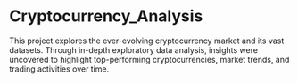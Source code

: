 # Cryptocurrency_Analysis
This project explores the ever-evolving cryptocurrency market and its vast datasets. Through in-depth exploratory data analysis, insights were uncovered to highlight top-performing cryptocurrencies, market trends, and trading activities over time. 
